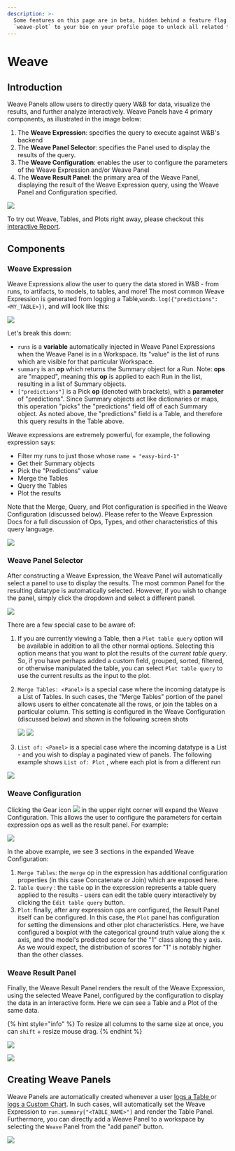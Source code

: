 ```yaml
---
description: >-
  Some features on this page are in beta, hidden behind a feature flag. Add
  `weave-plot` to your bio on your profile page to unlock all related features.
---
```


# Weave

## Introduction

Weave Panels allow users to directly query W\&B for data, visualize the results, and further analyze interactively. Weave Panels have 4 primary components, as illustrated in the image below:

1. The **Weave Expression**: specifies the query to execute against W\&B's backend
2. The **Weave Panel Selector**: specifies the Panel used to display the results of the query.
3. The **Weave Configuration**: enables the user to configure the parameters of the Weave Expression and/or Weave Panel
4. The **Weave Result Panel**: the primary area of the Weave Panel, displaying the result of the Weave Expression query, using the Weave Panel and Configuration specified.

![](../../../../.gitbook/assets/screen-shot-2021-09-28-at-1.19.37-pm.png)

To try out Weave, Tables, and Plots right away, please checkout this [interactive Report](https://wandb.ai/timssweeney/keras\_learning\_rate/reports/Announcing-W-B-Weave-Plot--VmlldzoxMDIyODM1).

## Components

### Weave Expression

Weave Expressions allow the user to query the data stored in W\&B - from runs, to artifacts, to models, to tables, and more! The most common Weave Expression is generated from logging a Table,`wandb.log({"predictions":<MY_TABLE>})`, and will look like this:

![](../../../../.gitbook/assets/screen-shot-2021-09-28-at-1.42.56-pm.png)

Let's break this down:

* `runs` is a **variable** automatically injected in Weave Panel Expressions when the Weave Panel is in a Workspace. Its "value" is the list of runs which are visible for that particular Workspace.
* `summary` is an **op** which returns the Summary object for a Run. Note: **ops** are "mapped", meaning this **op** is applied to each Run in the list, resulting in a list of Summary objects.
* `["predictions"]` is a Pick **op** (denoted with brackets), with a **parameter** of "predictions". Since Summary objects act like dictionaries or maps, this operation "picks" the "predictions" field off of each Summary object. As noted above, the "predictions" field is a Table, and therefore this query results in the Table above.

Weave expressions are extremely powerful, for example, the following expression says:

* Filter my runs to just those whose `name = "easy-bird-1"`
* Get their Summary objects
* Pick the "Predictions" value
* Merge the Tables
* Query the Tables
* Plot the results

Note that the Merge, Query, and Plot configuration is specified in the Weave Configuration (discussed below). Please refer to the Weave Expression Docs for a full discussion of Ops, Types, and other characteristics of this query language.

![](../../../../.gitbook/assets/screen-shot-2021-09-28-at-1.55.33-pm.png)

### Weave Panel Selector

After constructing a Weave Expression, the Weave Panel will automatically select a panel to use to display the results. The most common Panel for the resulting datatype is automatically selected. However, if you wish to change the panel, simply click the dropdown and select a different panel.

![](../../../../.gitbook/assets/screen-shot-2021-09-28-at-2.48.19-pm.png)

There are a few special case to be aware of:

1. If you are currently viewing a Table, then a `Plot table query` option will be available in addition to all the other normal options. Selecting this option means that you want to plot the results of the _current table query_. So, if you have perhaps added a custom field, grouped, sorted, filtered, or otherwise manipulated the table, you can select `Plot table query` to use the current results as the input to the plot.
2.  `Merge Tables: <Panel>` is a special case where the incoming datatype is a List of Tables. In such cases, the "Merge Tables" portion of the panel allows users to either concatenate all the rows, or join the tables on a particular column. This setting is configured in the Weave Configuration (discussed below) and shown in the following screen shots

    &#x20;![](../../../../.gitbook/assets/screen-shot-2021-09-28-at-2.53.43-pm.png) ![](../../../../.gitbook/assets/screen-shot-2021-09-28-at-2.53.53-pm.png)&#x20;
3. `List of: <Panel>` is a special case where the incoming datatype is a List - and you wish to display a paginated view of panels. The following example shows `List of: Plot` , where each plot is from a different run

![](../../../../.gitbook/assets/screen-shot-2021-09-28-at-2.59.53-pm.png)

### Weave Configuration

Clicking the Gear icon ![](../../../../.gitbook/assets/screen-shot-2021-09-28-at-3.00.58-pm.png) in the upper right corner will expand the Weave Configuration. This allows the user to configure the parameters for certain expression ops as well as the result panel. For example:

![](../../../../.gitbook/assets/screen-shot-2021-09-28-at-3.03.59-pm.png)

In the above example, we see 3 sections in the expanded Weave Configuration:

1. `Merge Tables`: the `merge` op in the expression has additional configuration properties (in this case Concatenate or Join) which are exposed here.
2. `Table Query` : the `table` op in the expression represents a table query applied to the results - users can edit the table query interactively by clicking the `Edit table query` button.
3. `Plot`: finally, after any expression ops are configured, the Result Panel itself can be configured. In this case, the `Plot` panel has configuration for setting the dimensions and other plot characteristics. Here, we have configured a boxplot with the categorical ground truth value along the x axis, and the model's predicted score for the "1" class along the y axis. As we would expect, the distribution of scores for "1" is notably higher than the other classes.

### Weave Result Panel

Finally, the Weave Result Panel renders the result of the Weave Expression, using the selected Weave Panel, configured by the configuration to display the data in an interactive form. Here we can see a Table and a Plot of the same data.

{% hint style="info" %}
To resize all columns to the same size at once, you can `shift` + resize mouse drag.&#x20;
{% endhint %}

![](../../../../.gitbook/assets/screen-shot-2021-09-28-at-3.12.36-pm.png)

![](../../../../.gitbook/assets/screen-shot-2021-09-28-at-3.12.42-pm.png)

## Creating Weave Panels

Weave Panels are automatically created whenever a user [logs a Table ](../../../../guides/data-vis/log-tables.md)or [logs a Custom Chart](../custom-charts/). In such cases, will automatically set the Weave Expression to `run.summary["<TABLE_NAME>"]` and render the Table Panel. Furthermore, you can directly add a Weave Panel to a workspace by selecting the `Weave` Panel from the "add panel" button.

![](../../../../.gitbook/assets/screen-shot-2021-09-28-at-1.22.14-pm.png)

